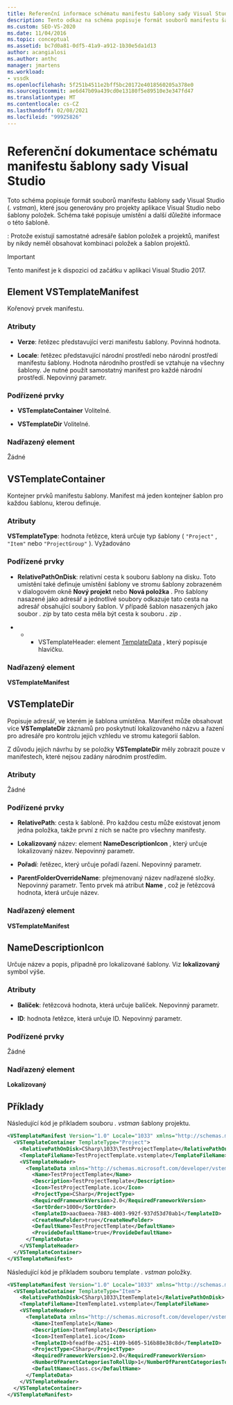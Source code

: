 ```yaml
---
title: Referenční informace schématu manifestu šablony sady Visual Studio | Microsoft Docs
description: Tento odkaz na schéma popisuje formát souborů manifestu šablon sady Visual Studio, které jsou generovány pro projekty aplikace Visual Studio nebo šablony položek.
ms.custom: SEO-VS-2020
ms.date: 11/04/2016
ms.topic: conceptual
ms.assetid: bc7d0a81-0df5-41a9-a912-1b30e5da1d13
author: acangialosi
ms.author: anthc
manager: jmartens
ms.workload:
- vssdk
ms.openlocfilehash: 5f251b4511e2bff5bc20172e4018560205a378e0
ms.sourcegitcommit: ae6d47b09a439cd0e13180f5e89510e3e347fd47
ms.translationtype: MT
ms.contentlocale: cs-CZ
ms.lasthandoff: 02/08/2021
ms.locfileid: "99925826"
---
```

# <a name="visual-studio-template-manifest-schema-reference"></a>Referenční dokumentace schématu manifestu šablony sady Visual Studio
Toto schéma popisuje formát souborů manifestu šablony sady Visual Studio (*. vstman*), které jsou generovány pro projekty aplikace Visual Studio nebo šablony položek. Schéma také popisuje umístění a další důležité informace o této šabloně.

 : Protože existují samostatné adresáře šablon položek a projektů, manifest by nikdy neměl obsahovat kombinaci položek a šablon projektů.

> [!IMPORTANT]
> Tento manifest je k dispozici od začátku v aplikaci Visual Studio 2017.

## <a name="vstemplatemanifest-element"></a>Element VSTemplateManifest
 Kořenový prvek manifestu.

### <a name="attributes"></a>Atributy

- **Verze**: řetězec představující verzi manifestu šablony. Povinná hodnota.

- **Locale**: řetězec představující národní prostředí nebo národní prostředí manifestu šablony. Hodnota národního prostředí se vztahuje na všechny šablony. Je nutné použít samostatný manifest pro každé národní prostředí. Nepovinný parametr.

### <a name="child-elements"></a>Podřízené prvky

- **VSTemplateContainer** Volitelné.

- **VSTemplateDir** Volitelné.

### <a name="parent-element"></a>Nadřazený element
 Žádné

## <a name="vstemplatecontainer"></a>VSTemplateContainer
 Kontejner prvků manifestu šablony. Manifest má jeden kontejner šablon pro každou šablonu, kterou definuje.

### <a name="attributes"></a>Atributy
 **VSTemplateType**: hodnota řetězce, která určuje typ šablony ( `"Project"` , `"Item"` nebo `"ProjectGroup"` ). Vyžadováno

### <a name="child-elements"></a>Podřízené prvky

- **RelativePathOnDisk**: relativní cesta k souboru šablony na disku. Toto umístění také definuje umístění šablony ve stromu šablony zobrazeném v dialogovém okně **Nový projekt** nebo **Nová položka** . Pro šablony nasazené jako adresář a jednotlivé soubory odkazuje tato cesta na adresář obsahující soubory šablon. V případě šablon nasazených jako soubor *. zip* by tato cesta měla být cesta k souboru *. zip* .

- * * VSTemplateHeader: element [TemplateData](../extensibility/templatedata-element-visual-studio-templates.md) , který popisuje hlavičku.

### <a name="parent-element"></a>Nadřazený element
 **VSTemplateManifest**

## <a name="vstemplatedir"></a>VSTemplateDir
 Popisuje adresář, ve kterém je šablona umístěna. Manifest může obsahovat více **VSTemplateDir** záznamů pro poskytnutí lokalizovaného názvu a řazení pro adresáře pro kontrolu jejich vzhledu ve stromu kategorií šablon.

 Z důvodu jejich návrhu by se položky **VSTemplateDir** měly zobrazit pouze v manifestech, které nejsou zadány národním prostředím.

### <a name="attributes"></a>Atributy
 Žádné

### <a name="child-elements"></a>Podřízené prvky

- **RelativePath**: cesta k šabloně. Pro každou cestu může existovat jenom jedna položka, takže první z nich se načte pro všechny manifesty.

- **Lokalizovaný** název: element **NameDescriptionIcon** , který určuje lokalizovaný název. Nepovinný parametr.

- **Pořadí**: řetězec, který určuje pořadí řazení. Nepovinný parametr.

- **ParentFolderOverrideName**: přejmenovaný název nadřazené složky. Nepovinný parametr. Tento prvek má atribut **Name** , což je řetězcová hodnota, která určuje název.

### <a name="parent-element"></a>Nadřazený element
 **VSTemplateManifest**

## <a name="namedescriptionicon"></a>NameDescriptionIcon
 Určuje název a popis, případně pro lokalizované šablony. Viz **lokalizovaný** symbol výše.

### <a name="attributes"></a>Atributy

- **Balíček**: řetězcová hodnota, která určuje balíček. Nepovinný parametr.

- **ID**: hodnota řetězce, která určuje ID. Nepovinný parametr.

### <a name="child-elements"></a>Podřízené prvky
 Žádné

### <a name="parent-element"></a>Nadřazený element
 **Lokalizovaný**

## <a name="examples"></a>Příklady
 Následující kód je příkladem souboru *. vstman* šablony projektu.

```xml
<VSTemplateManifest Version="1.0" Locale="1033" xmlns="http://schemas.microsoft.com/developer/vstemplatemanifest/2015">
  <VSTemplateContainer TemplateType="Project">
    <RelativePathOnDisk>CSharp\1033\TestProjectTemplate</RelativePathOnDisk>
    <TemplateFileName>TestProjectTemplate.vstemplate</TemplateFileName>
    <VSTemplateHeader>
      <TemplateData xmlns="http://schemas.microsoft.com/developer/vstemplate/2005">
        <Name>TestProjectTemplate</Name>
        <Description>TestProjectTemplate</Description>
        <Icon>TestProjectTemplate.ico</Icon>
        <ProjectType>CSharp</ProjectType>
        <RequiredFrameworkVersion>2.0</RequiredFrameworkVersion>
        <SortOrder>1000</SortOrder>
        <TemplateID>aac0aeea-7883-4003-992f-937d53d70ab1</TemplateID>
        <CreateNewFolder>true</CreateNewFolder>
        <DefaultName>TestProjectTemplate</DefaultName>
        <ProvideDefaultName>true</ProvideDefaultName>
      </TemplateData>
    </VSTemplateHeader>
  </VSTemplateContainer>
</VSTemplateManifest>

```

 Následující kód je příkladem souboru template *. vstman* položky.

```xml
<VSTemplateManifest Version="1.0" Locale="1033" xmlns="http://schemas.microsoft.com/developer/vstemplatemanifest/2015">
  <VSTemplateContainer TemplateType="Item">
    <RelativePathOnDisk>CSharp\1033\ItemTemplate1</RelativePathOnDisk>
    <TemplateFileName>ItemTemplate1.vstemplate</TemplateFileName>
    <VSTemplateHeader>
      <TemplateData xmlns="http://schemas.microsoft.com/developer/vstemplate/2005">
        <Name>ItemTemplate1</Name>
        <Description>ItemTemplate1</Description>
        <Icon>ItemTemplate1.ico</Icon>
        <TemplateID>bfeadf8e-a251-4109-b605-516b88e38c8d</TemplateID>
        <ProjectType>CSharp</ProjectType>
        <RequiredFrameworkVersion>2.0</RequiredFrameworkVersion>
        <NumberOfParentCategoriesToRollUp>1</NumberOfParentCategoriesToRollUp>
        <DefaultName>Class.cs</DefaultName>
      </TemplateData>
    </VSTemplateHeader>
  </VSTemplateContainer>
</VSTemplateManifest>

```
